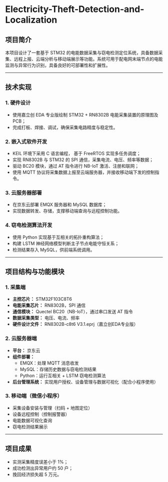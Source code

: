 # Electricity-Theft-Detection-and-Localization

## 项目简介

本项目设计了一套基于 STM32 的电能数据采集与窃电检测定位系统，具备数据采集、远程上报、云端分析与移动端展示等功能。系统可用于配电网末端节点的电能监测与异常行为识别，具备良好的可部署性和扩展性。

---

## 技术实现

### 1. 硬件设计
- 使用嘉立创 EDA 专业版绘制 STM32 + RN8302B 电能采集装置的原理图及 PCB；
- 完成打板、焊接、调试，确保采集电路精度与稳定性。

### 2. 嵌入式软件开发
- KEIL 环境下采用 C 语言编程， 基于 FreeRTOS 实现多任务调度；
- 实现 RN8302B 与 STM32 的 SPI 通信，采集电流、电压、频率等数据；
- 驱动 BC20 模块，通过 AT 指令进行 NB-IoT 激活、注册和联网；
- 使用 MQTT 协议将采集数据上报至云端服务器，并接收移动端下发的控制指令。

### 3. 云服务器部署
- 在京东云部署 EMQX 服务器和 MySQL 数据库；
- 实现数据转发、存储，支撑移动端查询与远程控制功能。

### 4. 窃电检测算法开发
- 使用 Python 实现基于互相关的拓扑重构算法；
- 构建 LSTM 神经网络模型判断主子节点电能守恒关系；
- 检测结果存入 MySQL，供前端系统调用。

---

## 项目结构与功能模块

### 1. 采集端
- **主控芯片：** STM32F103C8T6
- **电能采集芯片：** RN8302B，SPI 通信
- **通信模块：** Quectel BC20（NB-IoT），通过串口发送 AT 指令
- **数据采集类型：** 电压、电流、频率
- **硬件设计文件：** RN8302B-c8t6 V3.1.eprj（嘉立创EDA专业版）

### 2. 云服务器端
- **平台：** 京东云
- **组件部署：**
  - EMQX：处理 MQTT 消息收发
  - MySQL：存储历史数据与窃电检测结果
  - Python：运行互相关 + LSTM 窃电检测算法
- **后台管理系统：** 实现用户授权、设备管理与数据可视化（配合小程序使用）

### 3. 移动端（微信小程序）
- 采集设备安装与管理（扫码 + 地图定位）
- 设备远程控制（控制报警器）
- 电能数据可视化查询
- 窃电检测结果展示

---

## 项目成果

- 实测采集精度误差小于 1%；
- 成功检测出异常用户约 50 户；
- 挽回经济损失超 5 万元。
